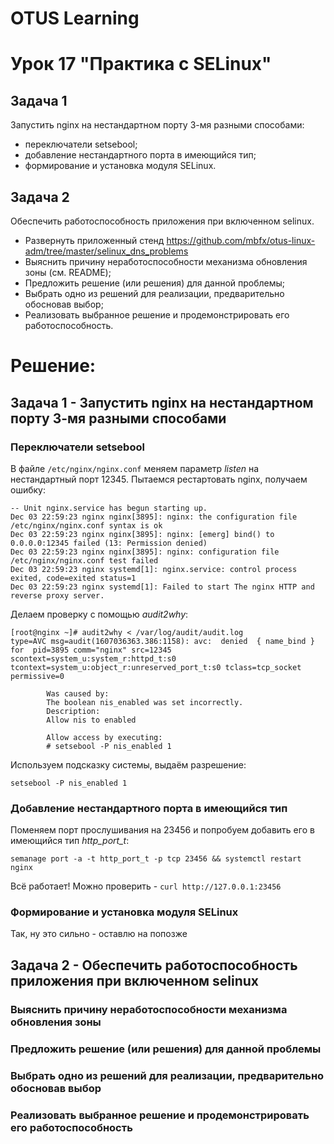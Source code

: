 # OTUS Learning
# Урок 17 "Практика с SELinux"


## Задача 1
Запустить nginx на нестандартном порту 3-мя разными способами:
- переключатели setsebool;
- добавление нестандартного порта в имеющийся тип;
- формирование и установка модуля SELinux.

## Задача 2
Обеспечить работоспособность приложения при включенном selinux.
- Развернуть приложенный стенд
https://github.com/mbfx/otus-linux-adm/tree/master/selinux_dns_problems
- Выяснить причину неработоспособности механизма обновления зоны (см. README);
- Предложить решение (или решения) для данной проблемы;
- Выбрать одно из решений для реализации, предварительно обосновав выбор;
- Реализовать выбранное решение и продемонстрировать его работоспособность.

# Решение:

## Задача 1 - Запустить nginx на нестандартном порту 3-мя разными способами

### Переключатели setsebool

В файле ```/etc/nginx/nginx.conf``` меняем параметр *listen* на нестандартный порт 12345. Пытаемся рестартовать nginx, получаем ошибку:
```
-- Unit nginx.service has begun starting up.
Dec 03 22:59:23 nginx nginx[3895]: nginx: the configuration file /etc/nginx/nginx.conf syntax is ok
Dec 03 22:59:23 nginx nginx[3895]: nginx: [emerg] bind() to 0.0.0.0:12345 failed (13: Permission denied)
Dec 03 22:59:23 nginx nginx[3895]: nginx: configuration file /etc/nginx/nginx.conf test failed
Dec 03 22:59:23 nginx systemd[1]: nginx.service: control process exited, code=exited status=1
Dec 03 22:59:23 nginx systemd[1]: Failed to start The nginx HTTP and reverse proxy server.
```
Делаем проверку с помощью *audit2why*:
```
[root@nginx ~]# audit2why < /var/log/audit/audit.log
type=AVC msg=audit(1607036363.386:1158): avc:  denied  { name_bind } for  pid=3895 comm="nginx" src=12345 scontext=system_u:system_r:httpd_t:s0 tcontext=system_u:object_r:unreserved_port_t:s0 tclass=tcp_socket permissive=0

        Was caused by:
        The boolean nis_enabled was set incorrectly.
        Description:
        Allow nis to enabled

        Allow access by executing:
        # setsebool -P nis_enabled 1
```
Используем подсказку системы, выдаём разрешение:
```
setsebool -P nis_enabled 1
```

### Добавление нестандартного порта в имеющийся тип

Поменяем порт прослушивания на 23456 и попробуем добавить его в имеющийся тип *http_port_t*:
```
semanage port -a -t http_port_t -p tcp 23456 && systemctl restart nginx
```
Всё работает! Можно проверить - ```curl http://127.0.0.1:23456```

### Формирование и установка модуля SELinux

Так, ну это сильно - оставлю на попозже

## Задача 2 - Обеспечить работоспособность приложения при включенном selinux
### Выяснить причину неработоспособности механизма обновления зоны

### Предложить решение (или решения) для данной проблемы

### Выбрать одно из решений для реализации, предварительно обосновав выбор

### Реализовать выбранное решение и продемонстрировать его работоспособность

